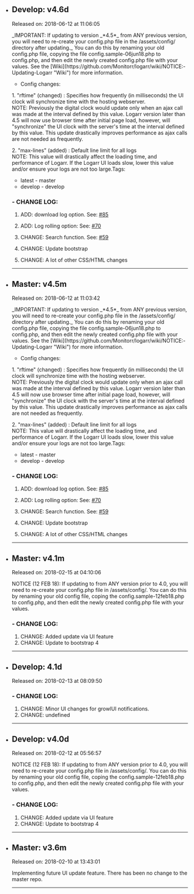 <div id="about">

*   <div class="github-item">

    ## Develop: v4.6d

    <time class="github-item-time" datetime="2018-06-12T11:06:05Z"><span class="releasetime">Released on: 2018-06-12 at 11:06:05</span></time>

    <div class="releaseBody">_IMPORTANT: If updating to version _*4.5*_ from ANY previous version, you will need to re-create your config.php file in the /assets/config/ directory after updating._  
    You can do this by renaming your old config.php file, copying the file config.sample-06jun18.php to config.php, and then edit the newly created config.php file with your values. See the [Wiki](https://github.com/Monitorr/logarr/wiki/NOTICE:-Updating-Logarr "Wiki") for more information.  

    - Config changes:  

    1\. "rftime" (changed) : Specifies how frequently (in milliseconds) the UI clock will synchronize time with the hosting webserver.  
    NOTE: Previously the digital clock would update only when an ajax call was made at the interval defined by this value. Logarr version later than 4.5 will now use browser time after initial page load, however, will "synchronize" the UI clock with the server's time at the interval defined by this value. This update drastically improves performance as ajax calls are not needed as frequently.  

    2\. "max-lines" (added) : Default line limit for all logs  
    NOTE: This value will drastically affect the loading time, and performance of Logarr. If the Logarr UI loads slow, lower this value and/or ensure your logs are not too large.Tags:  
    - latest - master  
    - develop - develop  

    ### - CHANGE LOG:

    1.  ADD: download log option. See: [#85](https://github.com/Monitorr/logarr/issues/85 "GitHub Issue")
    2.  ADD: Log rolling option: See: [#70](https://github.com/Monitorr/logarr/issues/70 "GitHub Issue")

    4.  CHANGE: Search function. See: [#59](https://github.com/Monitorr/logarr/issues/59 "GitHub Issue")
    5.  CHANGE: Update bootstrap
    6.  CHANGE: A lot of other CSS/HTML changes

    </div>

    </div>

    * * *

*   <div class="github-item">

    ## Master: v4.5m

    <time class="github-item-time" datetime="2018-06-12T11:03:42Z"><span class="releasetime">Released on: 2018-06-12 at 11:03:42</span></time>

    <div class="releaseBody">_IMPORTANT: If updating to version _*4.5*_ from ANY previous version, you will need to re-create your config.php file in the /assets/config/ directory after updating._  
    You can do this by renaming your old config.php file, copying the file config.sample-06jun18.php to config.php, and then edit the newly created config.php file with your values. See the [Wiki](https://github.com/Monitorr/logarr/wiki/NOTICE:-Updating-Logarr "Wiki") for more information.  

    - Config changes:  

    1\. "rftime" (changed) : Specifies how frequently (in milliseconds) the UI clock will synchronize time with the hosting webserver.  
    NOTE: Previously the digital clock would update only when an ajax call was made at the interval defined by this value. Logarr version later than 4.5 will now use browser time after initial page load, however, will "synchronize" the UI clock with the server's time at the interval defined by this value. This update drastically improves performance as ajax calls are not needed as frequently.  

    2\. "max-lines" (added) : Default line limit for all logs  
    NOTE: This value will drastically affect the loading time, and performance of Logarr. If the Logarr UI loads slow, lower this value and/or ensure your logs are not too large.Tags:  
    - latest - master  
    - develop - develop  

    ### - CHANGE LOG:

    1.  ADD: download log option. See: [#85](https://github.com/Monitorr/logarr/issues/85 "GitHub Issue")
    2.  ADD: Log rolling option: See: [#70](https://github.com/Monitorr/logarr/issues/70 "GitHub Issue")

    4.  CHANGE: Search function. See: [#59](https://github.com/Monitorr/logarr/issues/59 "GitHub Issue")
    5.  CHANGE: Update bootstrap
    6.  CHANGE: A lot of other CSS/HTML changes

    </div>

    </div>

    * * *

*   <div class="github-item">

    ## Master: v4.1m

    <time class="github-item-time" datetime="2018-02-15T04:10:06Z"><span class="releasetime">Released on: 2018-02-15 at 04:10:06</span></time>

    <div class="releaseBody">NOTICE (12 FEB 18): If updating to from ANY version prior to 4.0, you will need to re-create your config.php file in /assets/config/. You can do this by renaming your old config file, coping the config.sample-12feb18.php to config.php, and then edit the newly created config.php file with your values.

    ### - CHANGE LOG:

    1.  CHANGE: Added update via UI feature
    2.  CHANGE: Update to bootstrap 4

    </div>

    </div>

    * * *

*   <div class="github-item">

    ## Develop: 4.1d

    <time class="github-item-time" datetime="2018-02-13T08:09:50Z"><span class="releasetime">Released on: 2018-02-13 at 08:09:50</span></time>

    <div class="releaseBody">

    ### - CHANGE LOG:

    1.  CHANGE: Minor UI changes for growlUI notifications.
    2.  CHANGE: undefined

    </div>

    </div>

    * * *

*   <div class="github-item">

    ## Develop: v4.0d

    <time class="github-item-time" datetime="2018-02-12T05:56:57Z"><span class="releasetime">Released on: 2018-02-12 at 05:56:57</span></time>

    <div class="releaseBody">NOTICE (12 FEB 18): If updating to from ANY version prior to 4.0, you will need to re-create your config.php file in /assets/config/. You can do this by renaming your old config file, coping the config.sample-12feb18.php to config.php, and then edit the newly created config.php file with your values.

    ### - CHANGE LOG:

    1.  CHANGE: Added update via UI feature
    2.  CHANGE: Update to bootstrap 4

    </div>

    </div>

    * * *

*   <div class="github-item">

    ## Master: v3.6m

    <time class="github-item-time" datetime="2018-02-10T13:43:01Z"><span class="releasetime">Released on: 2018-02-10 at 13:43:01</span></time>

    <div class="releaseBody">Implementing future UI update feature. There has been no change to the master repo.</div>

    </div>

    * * *

</div>